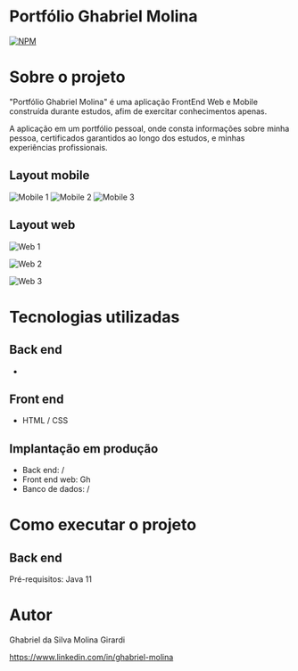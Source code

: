 # Portfólio Ghabriel Molina
[![NPM](https://img.shields.io/npm/l/react)](https://github.com/GhabrielMolina/ProjectWeb-FrontEnd-III/blob/main/LICENSE) 

# Sobre o projeto

"Portfólio Ghabriel Molina" é uma aplicação FrontEnd Web e Mobile construída durante estudos, afim de exercitar conhecimentos apenas.

A aplicação em um portfólio pessoal, onde consta informações sobre minha pessoa, certificados garantidos ao longo dos estudos, e minhas experiências profissionais.

## Layout mobile
![Mobile 1](https://github.com/GhabrielMolina/assets/blob/main/PortfolioGH/portfolioMobile1.png) ![Mobile 2](https://github.com/GhabrielMolina/assets/blob/main/PortfolioGH/portfolioMobile2.png) ![Mobile 3](https://github.com/GhabrielMolina/assets/blob/main/PortfolioGH/portfolioMobile3.png)

## Layout web
![Web 1](https://github.com/GhabrielMolina/assets/blob/main/PortfolioGH/portfolioWeb1.png)

![Web 2](https://github.com/GhabrielMolina/assets/blob/main/PortfolioGH/portfolioWeb2.png)

![Web 3](https://github.com/GhabrielMolina/assets/blob/main/PortfolioGH/portfolioWeb3.png)

# Tecnologias utilizadas
## Back end
-

## Front end
- HTML / CSS

## Implantação em produção
- Back end: /
- Front end web: Gh
- Banco de dados: /

# Como executar o projeto

## Back end
Pré-requisitos: Java 11

# Autor

Ghabriel da Silva Molina Girardi

https://www.linkedin.com/in/ghabriel-molina

